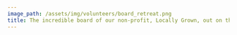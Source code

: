 ```yaml
---
image_path: /assets/img/volunteers/board_retreat.png
title: The incredible board of our non-profit, Locally Grown, out on the playground brainstorming at the annual retreat!
---
```

